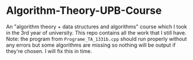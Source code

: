 # Algorithm-Theory-UPB-Course
An "algorithm theory + data structures and algorithms" course which I took in the 3rd year of university. This repo contains all the work that I still have.<br>
Note: the program from `Programe_TA_1331b.cpp` should run properly without any errors but some algorithms are missing so nothing will be output if they're chosen. I will fix this in time.
